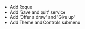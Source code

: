 - Add Roque
- Add 'Save and quit' service
- Add 'Offer a draw' and 'Give up'
- Add Theme and Controls submenu
